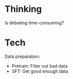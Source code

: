 # Thinking
Is debating time-consuming?

# Tech
Data preparation:
- Pretrain: Filter out bad data
- SFT: Get good enough data

